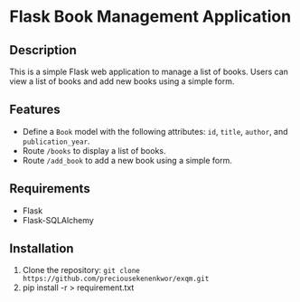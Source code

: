 # Flask Book Management Application

## Description
This is a simple Flask web application to manage a list of books. Users can view a list of books and add new books using a simple form.

## Features
- Define a `Book` model with the following attributes: `id`, `title`, `author`, and `publication_year`.
- Route `/books` to display a list of books.
- Route `/add_book` to add a new book using a simple form.

## Requirements
- Flask
- Flask-SQLAlchemy

## Installation
1. Clone the repository: ```git clone https://github.com/preciousekenenkwor/exqm.git```
2. pip install -r > requirement.txt
